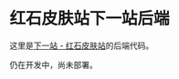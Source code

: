 # 红石皮肤站下一站后端

这里是[下一站 - 红石皮肤站](https://github.com/redstone-skin/skin-server-next "下一站 - 红石皮肤站")的后端代码。

仍在开发中，尚未部署。